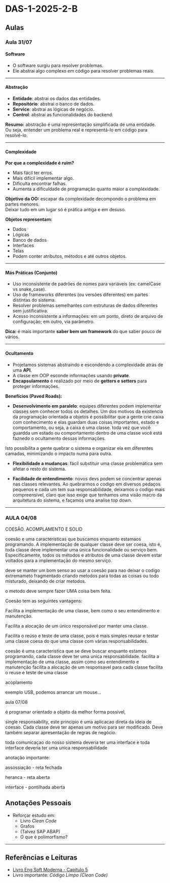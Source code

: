 # DAS-1-2025-2-B

## Aulas

### Aula 31/07

#### Software
- O software surgiu para resolver problemas.
- Ele abstrai algo complexo em código para resolver problemas reais.

---

#### Abstração
- **Entidade**: abstrai os dados das entidades.  
- **Repositório**: abstrai o banco de dados.  
- **Service**: abstrai as lógicas de negócio.  
- **Control**: abstrai as funcionalidades do backend.  

**Resumo:** abstração é uma representação simplificada de uma entidade.  
Ou seja, entender um problema real e representá-lo em código para resolvê-lo.

---

#### Complexidade
**Por que a complexidade é ruim?**  
- Mais fácil ter erros.  
- Mais difícil implementar algo.  
- Dificulta encontrar falhas.  
- Aumenta a dificuldade de programação quanto maior a complexidade.  

**Objetivo da OO:** escapar da complexidade decompondo o problema em partes menores.  
Deixar tudo em um lugar só é prática antiga e em desuso.

**Objetos representam:**  
- Dados  
- Lógicas  
- Banco de dados  
- Interfaces  
- Telas  
- Podem conter atributos, métodos e até outros objetos.

---

#### Más Práticas (Conjunto)
- Uso inconsistente de padrões de nomes para variáveis (ex: camelCase vs snake_case).  
- Uso de frameworks diferentes (ou versões diferentes) em partes distintas do sistema.  
- Resolver problemas semelhantes com estruturas de dados diferentes sem justificativa.  
- Acesso inconsistente a informações: em um ponto, direto de arquivo de configuração; em outro, via parâmetro.  

**Dica:** é mais importante **saber bem um framework** do que saber pouco de vários.

---

#### Ocultamento
- Projetamos sistemas abstraindo e escondendo a complexidade atrás de uma **API**.  
- A classe em OOP esconde informações usando **private**.  
- **Encapsulamento** é realizado por meio de **getters e setters** para proteger informações.  

**Benefícios (Paved Roads):**  
- **Desenvolvimento em paralelo**: equipes diferentes podem implementar classes sem conhecer todos os detalhes. Um dos motivos da existencia da programação orientada a objetos é possibilitar que a gente crie caixa com conhecimento e elas guardam duas coisas importantes, estado e comportamento, ou seja, a caixa é uma classe. toda vez que você guardda um estado ou comportamento dentro de uma classe você está faznedo o ocultamento dessas informações.

Isto possibilita a gente quebrar o sistema e organizar ela em diferentes camadas, minimizando o impacto numa para outra.
- **Flexibilidade a mudanças**: fácil substituir uma classe problemática sem afetar o resto do sistema.

- **Facilidade de entendimento**: novos devs podem se concentrar apenas nas classes relevantes.  Ao quebrarmos o codigo em diversos pedaços pequenos e cada um tem sua responsabilidade, deixamos o codigo mais compreensivel, claro que isso exige que tenhamos uma visão macro da arquitetura do sistema, e façamos uma analise top down.

---

### AULA 04/08

COESÃO. ACOMPLAMENTO E SOLID

coesão e uma caracteristicas que buscamos enquanto estamaos programando. A implementação de qualquer classe deve ser coesa, isto é, toda classe deve implementar uma única funcionalidade ou serviço bem. Especificamente, todos os métodos e atributos de uma classe devem estar voltados para a implementação do mesmo serviço.

deve se manter um bom senso ao usar a coesão para nao deixar o codigo extremameto fragmentado criando metodos para todas as coisas ou todo misturado, deixando de criar metodos.

o metodo deve sempre fazer UMA coisa bem feita.

Coesão tem as seguintes vantagens:

Facilita a implementação de uma classe, bem como o seu entendimento e manutenção.

Facilita a alocação de um único responsável por manter uma classe.

Facilita o reúso e teste de uma classe, pois é mais simples reusar e testar uma classe coesa do que uma classe com várias responsabilidades.

coesão é uma caracteristica que se deve buscar enquanto estamos programando, cada classe deve ter uma unica responsabilidade.
facilita a implementação de uma classe, assim como seu entendimento e manutenção
facilita a alocação de um responsavel para cada classe
facilita o reuse e teste de uma classe

acoplamento

exemplo USB, podemos arrancar um mouse...

aula 07/08

é programar orientado a objeto da melhor forma possivel, 

single responsability, este principio é uma aplicacao direta da ideia de coesao. Cada classe deve ter apenas um motivo para ser modificado. Deve também separar apresentação de regras de negócio.

toda comunicaçao do nosso sistema deveria ter uma interface e toda interface deveria ter uma unica responsabilidade


anotação importante:

assossiação - reta fechada

heranca - reta aberta

interface - pontilhada aberta

## Anotações Pessoais
- Reforçar estudo em:
  - Livro *Clean Code*
  - Grafos
  - (Talvez SAP ABAP)
  - O que é polimorfismo?

---

## Referências e Leituras
- [Livro Eng Soft Moderna - Capítulo 5](https://engsoftmoderna.info/cap5.html)
- Livro importante: *Código Limpo (Clean Code)*





